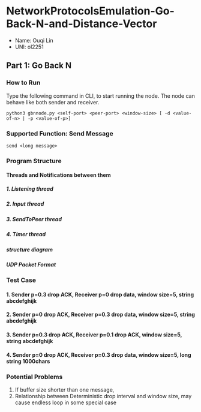 # NetworkProtocolsEmulation-Go-Back-N-and-Distance-Vector

- Name: Ouqi Lin
- UNI: ol2251

## Part 1: Go Back N
### How to Run
Type the following command in CLI, to start running the node. The node can behave like both sender and receiver.
```
python3 gbnnode.py <self-port> <peer-port> <window-size> [ -d <value-of-n> | -p <value-of-p>]
```

### Supported Function: Send Message
```
send <long message>
```

### Program Structure
#### Threads and Notifications between them
##### 1. Listening thread
##### 2. Input thread
##### 3. SendToPeer thread
##### 4. Timer thread
##### structure diagram
##### UDP Packet Format

### Test Case
#### 1. Sender p=0.3 drop ACK, Receiver p=0 drop data, window size=5, string abcdefghijk
#### 2. Sender p=0 drop ACK, Receiver p=0.3 drop data, window size=5, string abcdefghijk
#### 3. Sender p=0.3 drop ACK, Receiver p=0.1 drop ACK, window size=5, string abcdefghijk
#### 4. Sender p=0 drop ACK, Receiver p=0.3 drop data, window size=5, long string 1000chars


### Potential Problems
1. If buffer size shorter than one message, 
2. Relationship between Deterministic drop interval and window size, may cause endless loop in some special case
